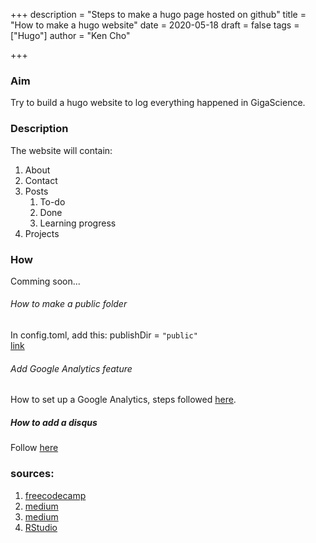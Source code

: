 +++
description = "Steps to make a hugo page hosted on github"
title = "How to make a hugo website"
date = 2020-05-18
draft = false
tags = ["Hugo"]
author = "Ken Cho"

+++
### Aim
Try to build a hugo website to log everything happened in GigaScience.  

### Description
The website will contain:
1. About
2. Contact
3. Posts
    1. To-do  
    2. Done
    3. Learning progress
4. Projects

### How 
Comming soon...

###### How to make a public folder
In config.toml, add this:
publishDir = ```"public"```  
[link](https://discourse.gohugo.io/t/public-folder-and-its-content-not-generated/10535/4)

###### Add Google Analytics feature
How to set up a Google Analytics, steps followed [here](https://coreychen71.github.io/posts/2019-05/hugoaddgoogleanalytics/).

##### How to add a disqus
Follow [here](https://coreychen71.github.io/posts/2019-05/hugoadddisqus/)


### sources:  
1. [freecodecamp](https://www.freecodecamp.org/news/your-first-hugo-blog-a-practical-guide/)
2. [medium](https://medium.com/@chswei/%E5%9C%A8-github-%E9%83%A8%E7%BD%B2-hugo-%E9%9D%9C%E6%85%8B%E7%B6%B2%E7%AB%99-9c40682dfe40)
3. [medium](https://levelup.gitconnected.com/build-a-personal-website-with-github-pages-and-hugo-6c68592204c7)
4. [RStudio](https://towardsdatascience.com/get-your-own-website-online-in-four-steps-adef65abe8bd)



